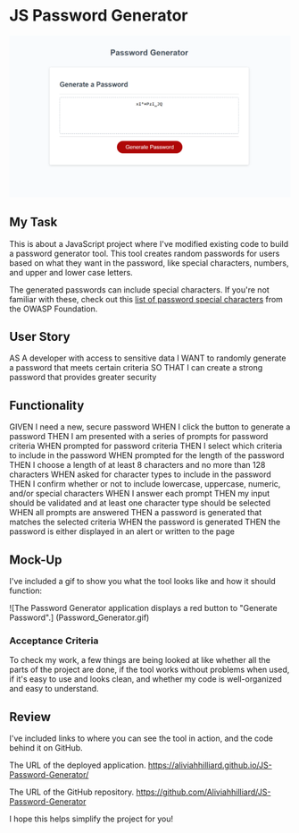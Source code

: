 # JS Password Generator

![screenshot](03-javascript-homework-demo.png)

## My Task


This is about a JavaScript project where I've modified existing code to build a 
password
generator tool. This tool creates random passwords for users based on what they want
in the password,
like special characters, numbers, and upper and lower case letters. 

The generated passwords can include special characters. If you're not familiar with 
these, check out this 
[list of password special characters](https://www.owasp.org/index.php/Password_special_characters)
from the OWASP Foundation.


## User Story


AS A developer with access to sensitive data
I WANT to randomly generate a password that meets certain criteria
SO THAT I can create a strong password that provides greater security

##  Functionality


GIVEN I need a new, secure password
WHEN I click the button to generate a password
THEN I am presented with a series of prompts for password criteria
WHEN prompted for password criteria
THEN I select which criteria to include in the password
WHEN prompted for the length of the password
THEN I choose a length of at least 8 characters and no more than 128 characters
WHEN asked for character types to include in the password
THEN I confirm whether or not to include lowercase, uppercase, numeric, and/or special 
characters
WHEN I answer each prompt
THEN my input should be validated and at least one character type should be selected
WHEN all prompts are answered
THEN a password is generated that matches the selected criteria
WHEN the password is generated
THEN the password is either displayed in an alert or written to the page

## Mock-Up


I've included a gif to show you what the tool looks like and how it should function:

![The Password Generator application displays a red button to "Generate Password".]
(Password_Generator.gif) 


### Acceptance Criteria


To check my work, a few things are being looked at like whether all the parts of the project 
are done, if the tool works without problems when used, if it's easy to use and looks clean,
 and whether my code is well-organized and easy to understand. 
## Review


I've included links to where you can see the tool in action, and the code behind it on GitHub. 

The URL of the deployed application. https://aliviahhilliard.github.io/JS-Password-Generator/

The URL of the GitHub repository. https://github.com/Aliviahhilliard/JS-Password-Generator

I hope this helps simplify the project for you!                                                         